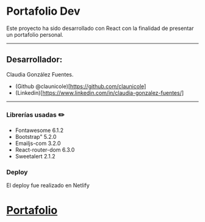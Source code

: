
# Portafolio Dev

Este proyecto ha sido desarrollado con React con la finalidad de presentar un portafolio personal.

---

## Desarrollador:

Claudia González Fuentes. 
- (Github @claunicole)[https://github.com/claunicole]
- (Linkedin)[https://www.linkedin.com/in/claudia-gonzalez-fuentes/]

---

### Librerías usadas ✏️

- Fontawesome 6.1.2
- Bootstrap" 5.2.0
- Emailjs-com 3.2.0
- React-router-dom 6.3.0
- Sweetalert 2.1.2

### Deploy 

El deploy fue realizado en Netlify

# [Portafolio](https://claunicole.netlify.app/)
